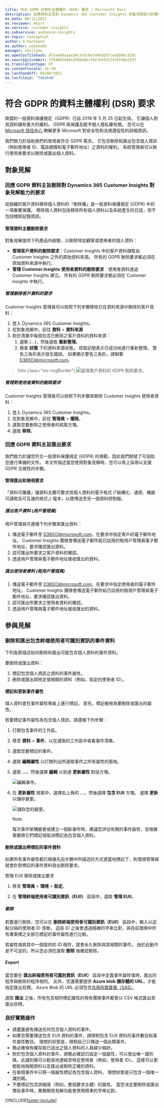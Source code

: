 ```yaml
---
title: 符合 GDPR 的資料主體權利 (DSR) 要求 | Microsoft Docs
description: 回應資料主旨對 Dynamics 365 Customer Insights 對象見解能力的要求。
ms.date: 08/11/2021
ms.reviewer: mhart
ms.service: customer-insights
ms.subservice: audience-insights
ms.topic: conceptual
author: m-hartmann
ms.author: wimohabb
manager: shellyha
ms.openlocfilehash: 6faaeb6a1ee34c3e5c8e7d465b37cee589bc920c
ms.sourcegitcommit: 5704002484cdf85ebbcf4e7e4fd12470fd8e259f
ms.translationtype: HT
ms.contentlocale: zh-TW
ms.lasthandoff: 09/08/2021
ms.locfileid: "7483648"
---
```

# <a name="data-subject-rights-dsr-requests-under-gdpr"></a>符合 GDPR 的資料主體權利 (DSR) 要求

歐盟的一般資料保護規定（GDPR）已自 2018 年 5 月 25 日起生效。 它讓個人對其資料擁有重大的權利。 GDPR 與保護及賦予個人隱私權有關。 您可以在 [Microsoft 信任中心](https://www.microsoft.com/trust-center) 瞭解更多 Microsoft 對安全性和法規遵從性的詳細資訊。

我們致力於協助我們的使用者符合 GDPR 需求。 它包含刪除和匯出包含個人資訊（例如使用者 ID、電話號碼和電子郵件地址）之資料的權利。 系統管理員可以執行使用者要求以刪除或匯出個人資料。

## <a name="audience-insights"></a>對象見解

### <a name="responding-to-gdpr-data-subject-delete-requests-for-dynamics-365-customer-insights-audience-insights-capability"></a>回應 GDPR 資料主旨刪除對 Dynamics 365 Customer Insights 對象見解能力的要求

從組織的客戶資料移除個人資料的「刪除權」是一般資料保護規定 (GDPR) 中的一項重要保護。 移除個人資料包括移除所有個人資料以及系統產生的日誌，但不包括稽核記錄資訊。

#### <a name="manage-data-subject-delete-requests"></a>管理資料主體刪除要求

對象見解提供下列產品內經驗，以刪除特定顧客或使用者的個人資料：

- **管理客戶資料的刪除要求**：Customer Insights 中的客戶資料擷取自 Customer Insights 之外的原始資料來源。 所有的 GDPR 刪除要求都必須在原始資料來源中執行。
- **管理 Customer Insights 使用者資料的刪除要求**：使用者資料透過 Customer Insights 建立。 所有的 GDPR 刪除要求都必須在 Customer Insights 中執行。

##### <a name="manage-requests-to-delete-customer-data"></a>管理刪除客戶資料的要求

Customer Insights 管理員可以依照下列步驟移除已在資料來源中刪除的客戶資料：

1. 登入 Dynamics 365 Customer Insights。
2. 在對象見解中，前往 **資料** > **資料來源**
3. 對於清單中每個包含已刪除之客戶資料的資料來源：
   1. 選取 (...)，然後選取 **重新整理**。
   2. 檢查 **狀態** 下的資料來源狀態。 核取記號表示已成功地進行重新整理。 警告三角形表示發生錯誤。 如果顯示警告三角形，請聯繫 D365CI@microsoft.com。

> [!div class="mx-imgBorder"]
> ![處理客戶資料的 GDPR 刪除要求。](audience-insights/media/gdpr-data-sources.png "處理客戶資料的 GDPR 刪除要求")

##### <a name="manage-delete-requests-for-user-data"></a>管理對使用者資料的刪除要求

Customer Insights 管理員可以依照下列步驟來刪除 Customer Insights 使用者資料：

1. 登入 Dynamics 365 Customer Insights。
2. 在對象見解中，前往 **管理員** > **權限**。
3. 選取您要刪除之使用者的核取方塊。
4. 選取 **移除**。

### <a name="responding-to-gdpr-data-subject-export-requests"></a>回應 GDPR 資料主旨匯出要求

我們致力於讓您符合一般資料保護規定 (GDPR) 的規範，因此我們開發了可協助您進行準備的文件。 本文件描述當您使用對象見解時，您可以馬上採用以支援 GDPR 合規性的步驟。

#### <a name="manage-export-and-view-requests"></a>管理匯出和檢視要求

「資料可攜權」讓資料主體可要求其個人資料的電子格式 (「結構化、通用、機器可讀取及可互通的格式」) 複本，以便傳送至另一個資料控制器。

##### <a name="export-customer-data-tenant-admin"></a>匯出客戶資料 (用戶管理員)

用戶管理員可遵循下列步驟來匯出資料：

1. 傳送電子郵件至 D365CI@microsoft.com，在要求中指定客戶的電子郵件地址。 Customer Insights 團隊會傳送電子郵件給已註冊的租用戶管理員電子郵件地址，要求確認匯出資料。
2. 認可匯出所要求之客戶資料的確認。
3. 透過用戶管理員電子郵件地址接收匯出的資料。

##### <a name="export-user-data-tenant-admin"></a>匯出使用者資料 (租用戶管理員)

1. 傳送電子郵件至 D365CI@microsoft.com，在要求中指定使用者的電子郵件地址。 Customer Insights 團隊會傳送電子郵件給已註冊的租用戶管理員電子郵件地址，要求確認匯出資料。
2. 認可匯出所要求之使用者資料的確認。
3. 透過用戶管理員電子郵件地址接收匯出的資料。

## <a name="engagement-insights"></a>參與見解

### <a name="deleting-and-exporting-event-data-containing-end-user-identifiable-information"></a>刪除和匯出包含終端使用者可識別資訊的事件資料

下列各節描述如何刪除和匯出可能包含個人資料的事件資料。

要刪除或匯出資料：

1. 標記包含個人資訊之資料的事件屬性。
2. 刪除或匯出與特定值相關的資料（例如，指定的使用者 ID）。

#### <a name="tag-and-update-event-properties"></a>標記和更新事件屬性

個人資料會在事件屬性等級上進行標記。 首先，標記被視為要刪除或匯出的屬性。

若要標記事件屬性為包含個人資訊，請遵循下列步驟：

1. 打開包含事件的工作區。

1. 移至 **資料** > **事件**，以在選取的工作區中查看事件清單。
  
1. 選取您要標記的事件。

1. 選取 **編輯屬性** 以打開列出所選取事件之所有屬性的窗格。
     
1. 選取 **...**，然後選擇 **編輯** 以到達 **更新屬性** 對話方塊。

   ![編輯事件。](engagement-insights/media/edit-event.png "編輯事件")

1. 在 **更新屬性** 視窗中，選擇右上角的 **...**，然後選擇 **包含 EUII** 方塊。 選擇 **更新** 以儲存變更。

   ![儲存您的變更。](engagement-insights/media/update-property.png "儲存您的變更")

   > [!NOTE]
   > 每次事件架構變更或建立一個新事件時，建議您評估有關的事件屬性，並根據需要將它們標記或取消標記為包含個人資料。

#### <a name="delete-or-export-tagged-event-data"></a>刪除或匯出帶標記的事件資料

如果所有事件屬性都已根據先前步驟中所描述的方式適當地標記了，則環境管理員就會針對標記的事件資料發出刪除要求。

管理 EUII 移除或匯出要求

1. 移至 **管理員** > **環境** > **設定**。

1. 在 **管理終端使用者可識別資訊（EUII）** 區段中，選取 **管理 EUII**。

##### <a name="deletion"></a>刪除

若要進行刪除，您可以在 **刪除終端使用者可識別資訊（EUII）** 區段中，輸入以逗點分隔的使用者 ID 清單。 這些 ID 之後會透過精確的字串比對，與目前環境中所有專案裡之全部已標記的事件屬性進行比較。 

若屬性值與其中一個提供的 ID 相符，就會永久刪除與其相關的事件。 由於此動作是不可逆的，所以您必須在選取 **刪除** 後確認刪除。

##### <a name="export"></a>Export

當您要在 **匯出終端使用者可識別資訊（EUII）** 區段中定義事件屬性值時，匯出的程序與刪除的程序相同。 此外，您還需要提供 **Azure blob 儲存體的 URL**，才能指定匯出目標。 Azure Blob 的 URL 必須包含[共用存取簽章（SAS）](/azure/storage/common/storage-sas-overview)。

選取 **匯出** 之後，所有包含相符標記屬性的現有團隊事件都會以 CSV 格式匯出至匯出目標。

### <a name="good-practices"></a>良好實務操作

* 請盡量避免傳送任何包含個人資料的事件。
* 如果您需要傳送包含 EUII 資料的事件，請限制包含 EUII 資料的事件數目和事件屬性數目。 理想的狀態是，限制自己只傳送一個此類事件。
* 務必確保有權存取已送出之個人資料的人員越少越好。
* 對於包含個人資料的事件，請務必確認已設定一個屬性，可以發出唯一識別碼，此識別碼可以輕易地連結至特定使用者（例如，使用者 ID）。 這樣可以更輕鬆地隔開資料以及匯出或刪除正確的資料。
* 在每個事件中只將一個屬性標記為包含個人資料。 理想狀態是只包含一個唯一識別碼。
* 不要標記包含詳細值（例如，整個要求主體）的屬性。 當您決定要刪除或匯出哪些事件時，業務開發見解功能會使用精準的字串比對。

[!INCLUDE[footer-include](includes/footer-banner.md)]